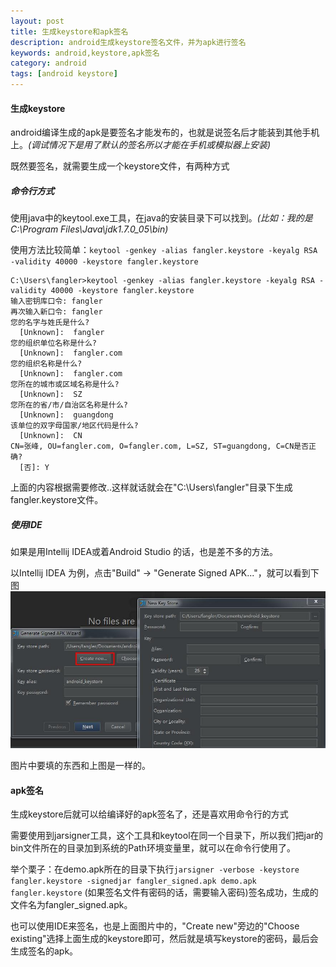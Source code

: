 ```yaml
---
layout: post
title: 生成keystore和apk签名
description: android生成keystore签名文件，并为apk进行签名
keywords: android,keystore,apk签名
category: android
tags: [android keystore]
---
```


#### 生成keystore

android编译生成的apk是要签名才能发布的，也就是说签名后才能装到其他手机上。*(调试情况下是用了默认的签名所以才能在手机或模拟器上安装)*

既然要签名，就需要生成一个keystore文件，有两种方式

##### 命令行方式

使用java中的keytool.exe工具，在java的安装目录下可以找到。*(比如：我的是 C:\Program Files\Java\jdk1.7.0_05\bin)*

使用方法比较简单：`keytool -genkey -alias fangler.keystore -keyalg RSA -validity 40000 -keystore fangler.keystore`

	C:\Users\fangler>keytool -genkey -alias fangler.keystore -keyalg RSA -validity 40000 -keystore fangler.keystore
	输入密钥库口令: fangler   
	再次输入新口令: fangler
	您的名字与姓氏是什么?
	  [Unknown]:  fangler
	您的组织单位名称是什么?
	  [Unknown]:  fangler.com
	您的组织名称是什么?
	  [Unknown]:  fangler.com
	您所在的城市或区域名称是什么?
	  [Unknown]:  SZ
	您所在的省/市/自治区名称是什么?
	  [Unknown]:  guangdong
	该单位的双字母国家/地区代码是什么?
	  [Unknown]:  CN
	CN=张峰, OU=fangler.com, O=fangler.com, L=SZ, ST=guangdong, C=CN是否正确?
	  [否]: Y

上面的内容根据需要修改..这样就话就会在"C:\Users\fangler"目录下生成 fangler.keystore文件。

##### 使用IDE

如果是用Intellij IDEA或着Android Studio 的话，也是差不多的方法。

以Intellij IDEA 为例，点击"Build" -> "Generate Signed APK..."，就可以看到下图
![图片加载中...](/images/android_generate_keystore1.jpg)

图片中要填的东西和上图是一样的。

#### apk签名

生成keystore后就可以给编译好的apk签名了，还是喜欢用命令行的方式

需要使用到jarsigner工具，这个工具和keytool在同一个目录下，所以我们把jar的bin文件所在的目录加到系统的Path环境变量里，就可以在命令行使用了。

举个栗子：在demo.apk所在的目录下执行`jarsigner -verbose -keystore fangler.keystore -signedjar fangler_signed.apk demo.apk fangler.keystore` 
(如果签名文件有密码的话，需要输入密码)签名成功，生成的文件名为fangler_signed.apk。

也可以使用IDE来签名，也是上面图片中的，"Create new"旁边的"Choose existing"选择上面生成的keystore即可，然后就是填写keystore的密码，最后会生成签名的apk。
